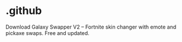 # .github
Download Galaxy Swapper V2 – Fortnite skin changer with emote and pickaxe swaps. Free and updated.
